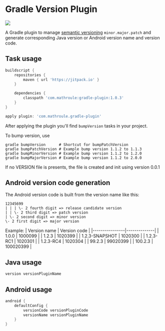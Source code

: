 # Gradle Version Plugin

[![](https://jitpack.io/v/mathroule/gradle-version-plugin.svg)](https://jitpack.io/#mathroule/gradle-version-plugin)

A Gradle plugin to manage [semantic versioning](https://semver.org) `minor.major.patch` and generate corresponding Java version or Android version name and version code.

Task usage
----------
```groovy
buildscript {
    repositories {
        maven { url 'https://jitpack.io' }
    }

    dependencies {
        classpath 'com.mathroule:gradle-plugin:1.0.3'
    }
}

apply plugin: 'com.mathroule.gradle-plugin'
```

After applying the plugin you'll find `bumpVersion` tasks in your project.

To bump version, use
```
gradle bumpVersion      # Shortcut for bumpPatchVersion
gradle bumpPatchVersion # Example bump version 1.1.2 to 1.1.3
gradle bumpMinorVersion # Example bump version 1.1.2 to 1.2.0
gradle bumpMajorVersion # Example bump version 1.1.2 to 2.0.0
```

If no VERSION file is presents, the file is created and init using version 0.0.1

Android version code generation
-------------------------------
The Android version code is built from the version name like this:
```
12345699
| | | \- 2 fourth digit => release candidate version
| | \- 2 third digit => patch version
| \- 2 second digit => minor version
\- 2 first digit => major version
```

Example:
| Version name   | Version code |
|----------------|--------------|
| 1.0.0          | 1000099      |
| 1.2.3          | 1020399      |
| 1.2.3-SNAPSHOT | 1020300      |
| 1.2.3-RC1      | 1020301      |
| 1.2.3-RC4      | 1020304      |
| 99.2.3         | 99020399     |
| 100.2.3        | 100020399    |

Java usage
----------
```groovy
version versionPluginName
```

Android usage
-------------
```groovy
android {
    defaultConfig {
        versionCode versionPluginCode
        versionName versionPluginName
    }
}
```
